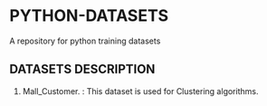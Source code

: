 # PYTHON-DATASETS
A repository for python training datasets

## DATASETS DESCRIPTION
1. Mall_Customer. : This dataset is used for Clustering algorithms. 

